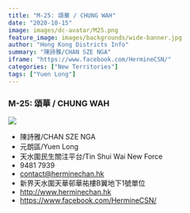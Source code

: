 ```yaml
---
title: "M-25: 頌華 / CHUNG WAH"
date: "2020-10-15"
image: images/dc-avatar/M25.png
feature_image: images/backgrounds/wide-banner.jpg
author: "Hong Kong Districts Info"
summary: "陳詩雅/CHAN SZE NGA"
iframe: "https://www.facebook.com/HermineCSN/"
categories: ["New Territories"]
tags: ["Yuen Long"]
---
```


### M-25: 頌華 / CHUNG WAH  
![](/images/dc-avatar/M25.png)  

 - 陳詩雅/CHAN SZE NGA  
 - 元朗區/Yuen Long  
 - 天水圍民生關注平台/Tin Shui Wai New Force  
 - 9481 7939  
 - contact@herminechan.hk  
 - 新界天水圍天華邨華祐樓B翼地下1號單位  
 - http://www.herminechan.hk  
 - https://www.facebook.com/HermineCSN/

